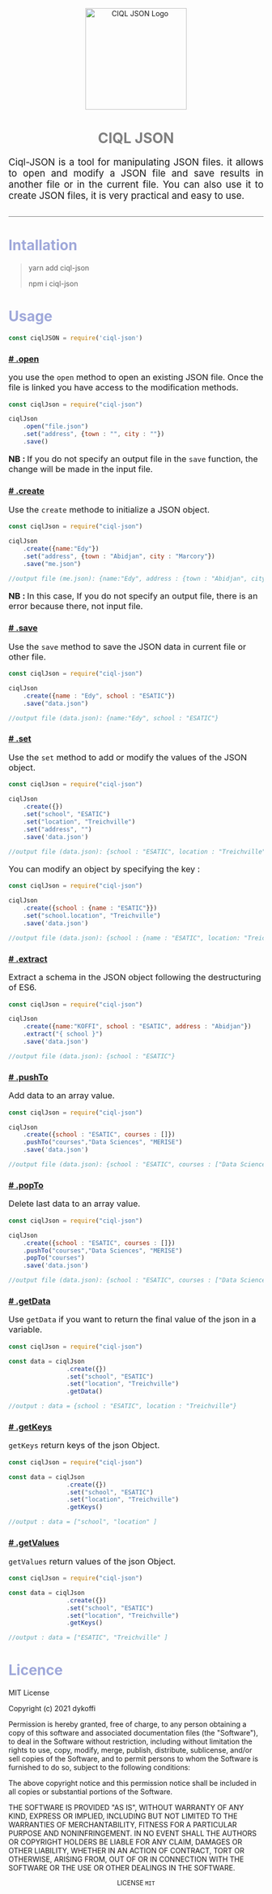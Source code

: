 
<p align="center">
  <img width="200" src="https://raw.githubusercontent.com/dykoffi/files/main/logoCIQLJSON2.png" alt="CIQL JSON Logo">
</p>

<h1 align="center" style="color:grey;font-family:">CIQL JSON</h1>
<p style="font-size:18.5px; border-bottom:1px solid grey; padding-bottom:30px" align="justify">
    Ciql-JSON is a tool for manipulating JSON files. it allows to open and modify a JSON file and save results in another file or in the current file. You can also use it to create JSON files, it is very practical and easy to use.
</p>
<h1 style="color:#9fa8da;">Intallation</h1>

> yarn add ciql-json
> 
> npm i ciql-json

<h1 style="color:#9fa8da;">Usage</h1>


```js
const ciqlJSON = require('ciql-json')
```
<h3 id="funcopen" style="color:#ff80ab;">
<a href="#funcopen"># .open</a></h3>

<p style="font-size:16.5px">
you use the <code>open</code> method to open an existing JSON file. Once the file is linked you have access to the modification methods.
</p>

```js
const ciqlJson = require("ciql-json")

ciqlJson
    .open("file.json")
    .set("address", {town : "", city : ""})
    .save()
```
<p style="font-size:16.5px">
<b>NB : </b> If you do not specify an output file in the <code>save</code> function, the change will be made in the input file.
</p>


<h3 id="funccreate" style="color:#ff80ab;">
<a href="#funccreate"># .create</a></h3>
<p style="font-size:16.5px">
Use the  <code>create</code>  methode to initialize a JSON object.
</p>

```js
const ciqlJson = require("ciql-json")

ciqlJson
    .create({name:"Edy"})
    .set("address", {town : "Abidjan", city : "Marcory"})
    .save("me.json")

//output file (me.json): {name:"Edy", address : {town : "Abidjan", city : "Marcory"}
```

<p style="font-size:16.5px">
<b>NB : </b>In this case, If you do not specify an output file, there is an error because there, not input file.
</p>

<h3 id="funcsave" style="color:#ff80ab;">
<a href="#funcsave"># .save</a> </h3>
<p style="font-size:16.5px">
Use the <code>save</code> method to save the JSON data in current file or other file.
</p>

```js
const ciqlJson = require("ciql-json")

ciqlJson
    .create({name : "Edy", school : "ESATIC"})
    .save("data.json")

//output file (data.json): {name:"Edy", school : "ESATIC"}
```

<h3 id="funcset" style="color:#ff80ab;">
<a href="#funcset">#  .set</a></h3>

<p style="font-size:16.5px">
Use the <code>set</code> method to add or modify the values ​​of the JSON object.
</p>


```js
const ciqlJson = require("ciql-json")

ciqlJson
    .create({})
    .set("school", "ESATIC")
    .set("location", "Treichville")
    .set("address", "")
    .save('data.json')

//output file (data.json): {school : "ESATIC", location : "Treichville", address : ""}
```

<p style="font-size:16.5px">
You can modify an object by specifying the key : 
</p>

```js
const ciqlJson = require("ciql-json")

ciqlJson
    .create({school : {name : "ESATIC"}})
    .set("school.location", "Treichville")
    .save('data.json')

//output file (data.json): {school : {name : "ESATIC", location: "Treichville",}}
```

<h3 id="funcextract" style="color:#ff80ab;">
<a href="#funcextract">#  .extract</a></h3>
<p style="font-size:16.5px">
Extract a schema in the JSON object following the destructuring of ES6.
</p>

```js
const ciqlJson = require("ciql-json")

ciqlJson
    .create({name:"KOFFI", school : "ESATIC", address : "Abidjan"})
    .extract("{ school }")
    .save('data.json')

//output file (data.json): {school : "ESATIC"}
```


<h3 id="funcpush" style="color:#ff80ab;">
<a href="#funcpush">#  .pushTo</a></h3>
<p style="font-size:16.5px">
Add data to an array value.
</p>

```js
const ciqlJson = require("ciql-json")

ciqlJson
    .create({school : "ESATIC", courses : []})
    .pushTo("courses","Data Sciences", "MERISE")
    .save('data.json')

//output file (data.json): {school : "ESATIC", courses : ["Data Sciences", "MERISE"]}
```

<h3 id="funcpop" style="color:#ff80ab;">
<a href="#funcpop">#  .popTo</a></h3>
<p style="font-size:16.5px">
Delete last data to an array value.
</p>

```js
const ciqlJson = require("ciql-json")

ciqlJson
    .create({school : "ESATIC", courses : []})
    .pushTo("courses","Data Sciences", "MERISE")
    .popTo("courses")
    .save('data.json')

//output file (data.json): {school : "ESATIC", courses : ["Data Sciences"]}
```

<h3 id="funcgetData" style="color:#ff80ab;">
<a href="#funcgetData"># .getData</a></h3>

<p style="font-size:16.5px">
Use <code>getData</code> if you want to return the final value of the json in a variable.
</p>


```js
const ciqlJson = require("ciql-json")

const data = ciqlJson
                .create({})
                .set("school", "ESATIC")
                .set("location", "Treichville")
                .getData()

//output : data = {school : "ESATIC", location : "Treichville"}
```
<h3 id="funcgetKeys" style="color:#ff80ab;">
<a href="#funcgetKeys"># .getKeys</a></h3>

<p style="font-size:16.5px">
<code>getKeys</code> return keys of the json Object.
</p>


```js
const ciqlJson = require("ciql-json")

const data = ciqlJson
                .create({})
                .set("school", "ESATIC")
                .set("location", "Treichville")
                .getKeys()

//output : data = ["school", "location" ]
```

<h3 id="funcgetValues" style="color:#ff80ab;">
<a href="#funcgetValues"># .getValues</a></h3>

<p style="font-size:16.5px">
<code>getValues</code> return values of the json Object.
</p>


```js
const ciqlJson = require("ciql-json")

const data = ciqlJson
                .create({})
                .set("school", "ESATIC")
                .set("location", "Treichville")
                .getKeys()

//output : data = ["ESATIC", "Treichville" ]
```
<h1 style="color:#9fa8da;">Licence</h1>
<p>
MIT License

Copyright (c) 2021 dykoffi

Permission is hereby granted, free of charge, to any person obtaining a copy
of this software and associated documentation files (the "Software"), to deal
in the Software without restriction, including without limitation the rights
to use, copy, modify, merge, publish, distribute, sublicense, and/or sell
copies of the Software, and to permit persons to whom the Software is
furnished to do so, subject to the following conditions:

The above copyright notice and this permission notice shall be included in all
copies or substantial portions of the Software.

THE SOFTWARE IS PROVIDED "AS IS", WITHOUT WARRANTY OF ANY KIND, EXPRESS OR
IMPLIED, INCLUDING BUT NOT LIMITED TO THE WARRANTIES OF MERCHANTABILITY,
FITNESS FOR A PARTICULAR PURPOSE AND NONINFRINGEMENT. IN NO EVENT SHALL THE
AUTHORS OR COPYRIGHT HOLDERS BE LIABLE FOR ANY CLAIM, DAMAGES OR OTHER
LIABILITY, WHETHER IN AN ACTION OF CONTRACT, TORT OR OTHERWISE, ARISING FROM,
OUT OF OR IN CONNECTION WITH THE SOFTWARE OR THE USE OR OTHER DEALINGS IN THE
SOFTWARE.
</p>
<p align="center" style="font-size:12.5px">
LICENSE <code>MIT</code>
</p>